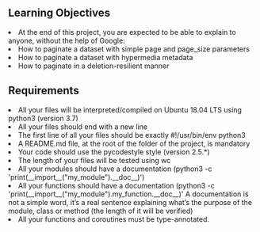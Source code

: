 <h2>Learning Objectives</h2>
<li>At the end of this project, you are expected to be able to explain to anyone, without the help of Google:

<li>How to paginate a dataset with simple page and page_size parameters
<li>How to paginate a dataset with hypermedia metadata
<li>How to paginate in a deletion-resilient manner
<h2>Requirements</h2>
<li>All your files will be interpreted/compiled on Ubuntu 18.04 LTS using python3 (version 3.7)
<li>All your files should end with a new line
<li>The first line of all your files should be exactly #!/usr/bin/env python3
<li>A README.md file, at the root of the folder of the project, is mandatory
<li>Your code should use the pycodestyle style (version 2.5.*)
<li>The length of your files will be tested using wc
<li>All your modules should have a documentation (python3 -c 'print(__import__("my_module").__doc__)')
<li>All your functions should have a documentation (python3 -c 'print(__import__("my_module").my_function.__doc__)'
A documentation is not a simple word, it’s a real sentence explaining what’s the purpose of the module, class or method (the length of it will be verified)
<li>All your functions and coroutines must be type-annotated.
